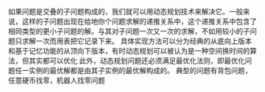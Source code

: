 如果问题是交叠的子问题构成的，我们就可以用动态规划技术来解决它。一般来说，这样的子问题出现在给地你个问题求解的递推关系中，这个递推关系中包含了
相同类型的更小子问题的解。与其对子问题一次又一次的求解，不如用较小的子问题只求解一次而用表把它记录下来。
具体实现方法可以分为经典的从底向上版本和基于记忆功能的从顶向下版本，有时动态规划可以被认为是一种空间换时间的算法，但其实都可以优化
此外，动态规划问题还必须满足最优化法则，即最优化问题任一实例的最优解都是由其子实例的最优解构成的。
典型的问题有背包问题，任意硬币找零，机器人找零问题

